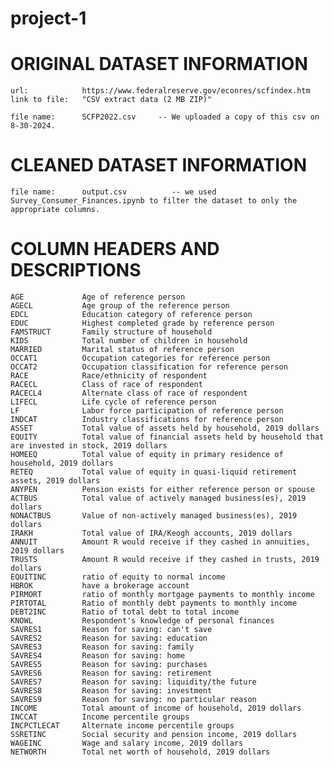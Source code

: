 # project-1

# ORIGINAL DATASET INFORMATION
    url:            https://www.federalreserve.gov/econres/scfindex.htm
    link to file:   "CSV extract data (2 MB ZIP)"

    file name:      SCFP2022.csv     -- We uploaded a copy of this csv on 8-30-2024.

# CLEANED DATASET INFORMATION
    file name:      output.csv          -- we used Survey_Consumer_Finances.ipynb to filter the dataset to only the appropriate columns.

# COLUMN HEADERS AND DESCRIPTIONS
    AGE	            Age of reference person
    AGECL	        Age group of the reference person
    EDCL	        Education category of reference person
    EDUC	        Highest completed grade by reference person
    FAMSTRUCT	    Family structure of household
    KIDS	        Total number of children in household
    MARRIED	        Marital status of reference person
    OCCAT1	        Occupation categories for reference person
    OCCAT2	        Occupation classification for reference person
    RACE	        Race/ethnicity of respondent
    RACECL	        Class of race of respondent
    RACECL4	        Alternate class of race of respondent
    LIFECL	        Life cycle of reference person
    LF	            Labor force participation of reference person
    INDCAT	        Industry classifications for reference person
    ASSET	        Total value of assets held by household, 2019 dollars
    EQUITY	        Total value of financial assets held by household that are invested in stock, 2019 dollars
    HOMEEQ	        Total value of equity in primary residence of household, 2019 dollars
    RETEQ	        Total value of equity in quasi-liquid retirement assets, 2019 dollars
    ANYPEN	        Pension exists for either reference person or spouse
    ACTBUS	        Total value of actively managed business(es), 2019 dollars
    NONACTBUS	    Value of non-actively managed business(es), 2019 dollars
    IRAKH	        Total value of IRA/Keogh accounts, 2019 dollars
    ANNUIT      	Amount R would receive if they cashed in annuities, 2019 dollars
    TRUSTS	        Amount R would receive if they cashed in trusts, 2019 dollars
    EQUITINC	    ratio of equity to normal income
    HBROK	        have a brokerage account
    PIRMORT	        ratio of monthly mortgage payments to monthly income
    PIRTOTAL	    Ratio of monthly debt payments to monthly income
    DEBT2INC	    Ratio of total debt to total income
    KNOWL	        Respondent's knowledge of personal finances
    SAVRES1	        Reason for saving: can't save
    SAVRES2	        Reason for saving: education
    SAVRES3	        Reason for saving: family
    SAVRES4	        Reason for saving: home
    SAVRES5	        Reason for saving: purchases
    SAVRES6	        Reason for saving: retirement
    SAVRES7	        Reason for saving: liquidity/the future
    SAVRES8	        Reason for saving: investment
    SAVRES9	        Reason for saving: no particular reason
    INCOME	        Total amount of income of household, 2019 dollars
    INCCAT	        Income percentile groups
    INCPCTLECAT	    Alternate income percentile groups
    SSRETINC	    Social security and pension income, 2019 dollars
    WAGEINC	        Wage and salary income, 2019 dollars
    NETWORTH	    Total net worth of household, 2019 dollars
